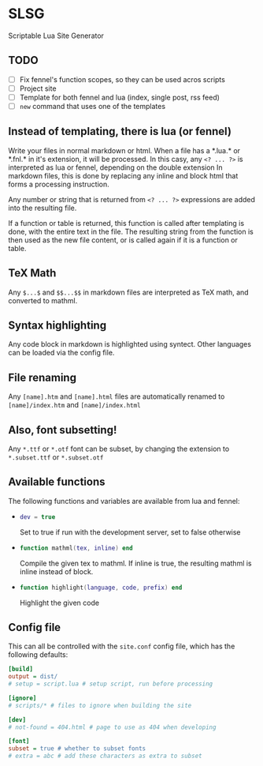 # SLSG
Scriptable Lua Site Generator

## TODO
- [ ] Fix fennel's function scopes, so they can be used acros scripts
- [ ] Project site
- [ ] Template for both fennel and lua (index, single post, rss feed)
- [ ] `new` command that uses one of the templates

## Instead of templating, there is lua (or fennel)
Write your files in normal markdown or html. When a file has a \*.lua.\* or \*.fnl.\*
in it's extension, it will be processed. In this casy, any `<? ... ?>` is interpreted
as lua or fennel, depending on the double extension In markdown files, this is done by
replacing any inline and block html that forms a processing instruction.

Any number or string that is returned from `<? ... ?>` expressions are added into the
resulting file.

If a function or table is returned, this function is called after templating is
done, with the entire text in the file. The resulting string from the function is
then used as the new file content, or is called again if it is a function or table.

## TeX Math
Any `$...$` and `$$...$$` in markdown files are interpreted as TeX math, and converted
to mathml.

## Syntax highlighting
Any code block in markdown is highlighted using syntect. Other languages can be loaded
via the config file.

## File renaming
Any `[name].htm` and `[name].html` files are automatically renamed to
`[name]/index.htm` and `[name]/index.html`

## Also, font subsetting!
Any `*.ttf` or `*.otf` font can be subset, by changing the extension to `*.subset.ttf`
or `*.subset.otf`

## Available functions
The following functions and variables are available from lua and fennel:
- ```lua
  dev = true
  ```
  Set to true if run with the development server, set to false otherwise
- ```lua
  function mathml(tex, inline) end
  ```
  Compile the given tex to mathml. If inline is true, the resulting mathml is
  inline instead of block.
- ```lua
  function highlight(language, code, prefix) end
  ```
  Highlight the given code

## Config file
This can all be controlled with the `site.conf` config file, which has the following
defaults:
```ini
[build]
output = dist/
# setup = script.lua # setup script, run before processing

[ignore]
# scripts/* # files to ignore when building the site

[dev]
# not-found = 404.html # page to use as 404 when developing

[font]
subset = true # whether to subset fonts
# extra = abc # add these characters as extra to subset
```
